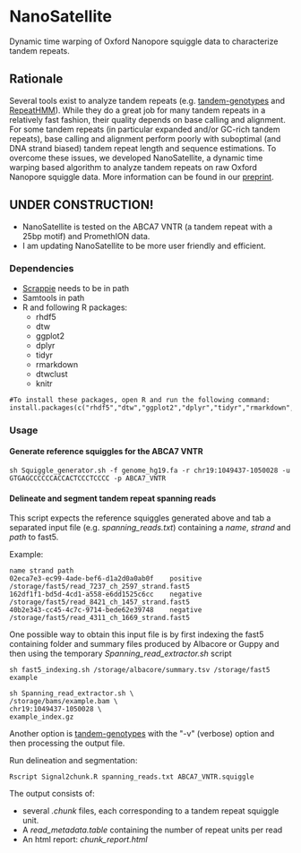 # NanoSatellite
Dynamic time warping of Oxford Nanopore squiggle data to characterize tandem repeats.

## Rationale

Several tools exist to analyze tandem repeats (e.g. [tandem-genotypes](https://github.com/mcfrith/tandem-genotypes) and [RepeatHMM](https://github.com/WGLab/RepeatHMM)). While they do a great job for many tandem repeats in a relatively fast fashion, their quality depends on base calling and alignment. For some tandem repeats (in particular expanded and/or GC-rich tandem repeats), base calling and alignment perform poorly with suboptimal (and DNA strand biased) tandem repeat length and sequence estimations. To overcome these issues, we developed NanoSatellite, a dynamic time warping based algorithm to analyze tandem repeats on raw Oxford Nanopore squiggle data. More information can be found in our [preprint](https://www.biorxiv.org/content/early/2018/10/09/439026).


## UNDER CONSTRUCTION!
* NanoSatellite is tested on the ABCA7 VNTR (a tandem repeat with a 25bp motif) and PromethION data.
* I am updating NanoSatellite to be more user friendly and efficient.


### Dependencies
* [Scrappie](https://github.com/nanoporetech/scrappie "Scrappie") needs to be in path
* Samtools in path
* R and following R packages: 
  * rhdf5
  * dtw
  * ggplot2
  * dplyr
  * tidyr
  * rmarkdown
  * dtwclust
  * knitr
```
#To install these packages, open R and run the following command:
install.packages(c("rhdf5","dtw","ggplot2","dplyr","tidyr","rmarkdown","dtwclust","knitr"))
```

### Usage

#### Generate reference squiggles for the ABCA7 VNTR

```
sh Squiggle_generator.sh -f genome_hg19.fa -r chr19:1049437-1050028 -u GTGAGCCCCCCACCACTCCCTCCCC -p ABCA7_VNTR
```

#### Delineate and segment tandem repeat spanning reads

This script expects the reference squiggles generated above and tab a separated input file (e.g. *spanning_reads.txt*) containing a *name*, *strand* and *path* to fast5. 

Example:

```
name strand	path
02eca7e3-ec99-4ade-bef6-d1a2d0a0ab0f	positive	/storage/fast5/read_7237_ch_2597_strand.fast5
162df1f1-bd5d-4cd1-a558-e6dd1525c6cc	negative	/storage/fast5/read_8421_ch_1457_strand.fast5
40b2e343-cc45-4c7c-9714-bede62e39748	negative	/storage/fast5/read_4311_ch_1669_strand.fast5
```
One possible way to obtain this input file is by first indexing the fast5 containing folder and summary files produced by Albacore or Guppy and then using the temporary *Spanning_read_extractor.sh* script

```
sh fast5_indexing.sh /storage/albacore/summary.tsv /storage/fast5 example

sh Spanning_read_extractor.sh \
/storage/bams/example.bam \
chr19:1049437-1050028 \
example_index.gz

```

Another option is [tandem-genotypes](https://github.com/mcfrith/tandem-genotypes) with the "-v" (verbose) option and then processing the output file.

Run delineation and segmentation:

```
Rscript Signal2chunk.R spanning_reads.txt ABCA7_VNTR.squiggle
```

The output consists of:
* several *.chunk* files, each corresponding to a tandem repeat squiggle unit.
* A *read_metadata.table* containing the number of repeat units per read
* An html report: *chunk_report.html*
